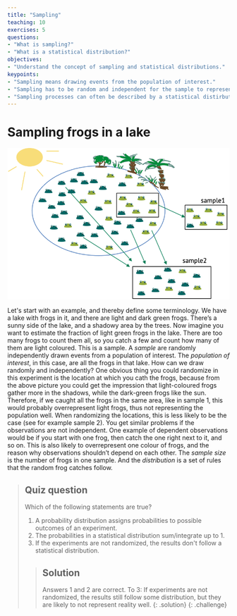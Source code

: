 ```yaml
---
title: "Sampling"
teaching: 10
exercises: 5
questions:
- "What is sampling?"
- "What is a statistical distribution?"
objectives:
- "Understand the concept of sampling and statistical distributions."
keypoints:
- "Sampling means drawing events from the population of interest."
- "Sampling has to be random and independent for the sample to represent the population well."
- "Sampling processes can often be described by a statistical distirbution."
---
```


# Sampling frogs in a lake

![](fig/sampling-frogs.png)

Let's start with an example, and thereby define some terminology.
We have a lake with frogs in it, and there are light and dark green frogs.
There’s a sunny side of the lake, and a shadowy area by the trees. Now imagine you want to estimate the fraction of light green frogs in the lake.
There are too many frogs to count them all, so you catch a few and count how many of them are light coloured. This is a sample.
A *sample* are randomly independently drawn events from a population of interest. The *population of interest*, in this case, are all the frogs in that lake.
How can we draw randomly and independently? One obvious thing you could randomize in this experiment is the location at which you cath the frogs, because from the above picture you could get the impression that light-coloured frogs gather more in the shadows, while the dark-green frogs like the sun. Therefore, if we caught all the frogs in the same area, like in sample 1, this would probably overrepresent light frogs, thus not representing the population well. When randomizing the locations, this is less likely to be the case (see for example sample 2).
You get similar problems if the observations are not independent. One example of dependent observations would be if you start with one frog, then catch the one right next to it, and so on. This is also likely to overrepresent one colour of frogs, and the reason why observations shouldn’t depend on each other.
The *sample size* is the number of frogs in one sample.
And the *distribution* is a set of rules that the random frog catches follow.

          


> ## Quiz question
>
> Which of the following statements are true?  
>   1. A probability distribution assigns probabilities to possible outcomes of an experiment.  
>   2. The probabilities in a statistical distribution sum/integrate up to 1.  
>   3. If the experiments are not randomized, the results don't follow a statistical distribution.  
> > ## Solution
> >
> > Answers 1 and 2 are correct. To 3: If experiments are not randomized, the results still follow some distribution, but they are likely to not represent reality well.
> {: .solution}
{: .challenge}
